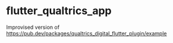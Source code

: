 # flutter_qualtrics_app
Improvised version of https://pub.dev/packages/qualtrics_digital_flutter_plugin/example
